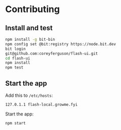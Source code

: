 
# Contributing

## Install and test

```bash
npm install -g bit-bin
npm config set @bit:registry https://node.bit.dev
bit login
git@github.com:coreyferguson/flash-ui.git
cd flash-ui
npm install
npm test
```

## Start the app

Add this to `/etc/hosts`:

```
127.0.1.1 flash-local.growme.fyi
```

Start the app:

```bash
npm start
```